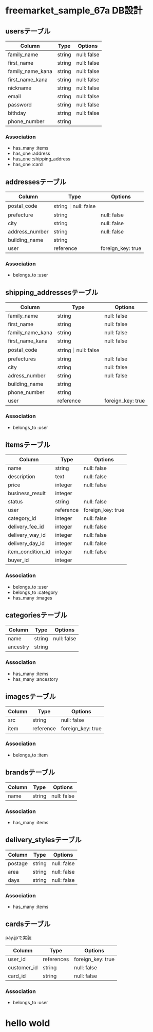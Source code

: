 # freemarket_sample_67a DB設計


## usersテーブル
|Column|Type|Options|
|------|----|-------|
|family_name|string|null: false|
|first_name|string|null: false|
|family_name_kana|string|null: false|
|first_name_kana|string|null: false|
|nickname|string|null: false|
|email|string|null: false|
|password|string|null: false|
|bithday|string|null: false|
|phone_number|string||

### Association
- has_many :items
- has_one :address
- has_one :shipping_address
- has_one :card


## addressesテーブル
|Column|Type|Options|
|------|----|-------|
|postal_code|string｜null: false|
|prefecture|string|null: false|
|city|string|null: false|
|address_number|string|null: false|
|building_name|string||
|user|reference|foreign_key: true|

### Association
- belongs_to :user


## shipping_addressesテーブル
|Column|Type|Options|
|------|----|-------|
|family_name|string|null: false|
|first_name|string|null: false|
|family_name_kana|string|null: false|
|first_name_kana|string|null: false|
|postal_code|string｜null: false|
|prefectures|string|null: false|
|city|string|null: false|
|adress_number|string|null: false|
|building_name|string||
|phone_number|string||
|user|reference|foreign_key: true|

### Association
- belongs_to :user


## itemsテーブル
|Column|Type|Options|
|------|----|-------|
|name|string|null: false|
|description|text|null: false|
|price|integer|null: false|
|business_result|integer||
|status|string|null: false|
|user|reference|foreign_key: true|
|category_id|integer|null: false|
|delivery_fee_id|integer|null: false|
|delivery_way_id|integer|null: false|
|delivery_day_id|integer|null: false|
|item_condition_id|integer|null: false|
|buyer_id|integer||

### Association
- belongs_to :user
- belongs_to :category
- has_many :images


## categoriesテーブル
|Column|Type|Options|
|------|----|-------|
|name|string|null: false|
|ancestry|string||

### Association
- has_many :items
- has_many :ancestory

## imagesテーブル
|Column|Type|Options|
|------|----|-------|
|src|string|null: false|
|item|reference|foreign_key: true|

### Association
- belongs_to :item



## brandsテーブル
|Column|Type|Options|
|------|----|-------|
|name|string|null: false|

### Association
- has_many :items


## delivery_stylesテーブル
|Column|Type|Options|
|------|----|-------|
|postage|string|null: false|
|area|string|null: false|
|days|string|null: false|

### Association
- has_many :items


## cardsテーブル
pay.jpで実装

|Column|Type|Options|
|------|----|-------|
|user_id|references|foreign_key: true|
|customer_id|string|null: false|
|card_id|string|null: false|

### Association
- belongs_to :user

# hello wold
